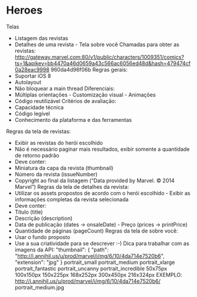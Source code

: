 # Heroes


Telas
- Listagem das revistas
- Detalhes de uma revista - Tela sobre você
Chamadas para obter as revistas:
http://gateway.marvel.com:80/v1/public/characters/1009351/comics?ts=1&apikey=bb4470a46d0659a43c566ac6056ed48d&hash=479474cf0a28eac9998 960da4d96f06b
Regras gerais:
- Suportar iOS 8
- Autolayout
- Não bloquear a main thread
Diferenciais:
- Múltiplas orientações - Customização visual - Animações
- Código reutilizável
Critérios de avaliação:
- Capacidade técnica
- Código legível
- Conhecimento da plataforma e das ferramentas
       
Regras da tela de revistas:
- Exibir as revistas do herói escolhido
- Não é necessário paginar mais resultados, exibir somente a quantidade de retorno padrão
- Deve conter:
- Miniatura da capa da revista (thumbnail)
- Número da revista (issueNumber)
- Copyright ao final da listagem (“Data provided by Marvel. © 2014 Marvel”)
Regras da tela de detalhes da revista:
- Utilizar os assets propostos de acordo com o herói escolhido - Exibir as informações completas da revista selecionada
- Deve conter:
- Título (title)
- Descrição (description)
- Data de publicação (dates -> onsaleDate) - Preço (prices -> printPrice)
- Quantidade de páginas (pageCount)
Regras da tela de sobre você:
- Usar o fundo proposto
- Use a sua criatividade para se descrever :-)
Dica para trabalhar com as imagens da API:
"thumbnail": {
"path": "http://i.annihil.us/u/prod/marvel/i/mg/6/10/4da714e7520b6", "extension": "jpg"
}
portrait_small portrait_medium portrait_xlarge portrait_fantastic portrait_uncanny portrait_incredible
50x75px 100x150px 150x225px 168x252px 300x450px 216x324px
EXEMPLO: http://i.annihil.us/u/prod/marvel/i/mg/6/10/4da714e7520b6/ portrait_medium.jpg
